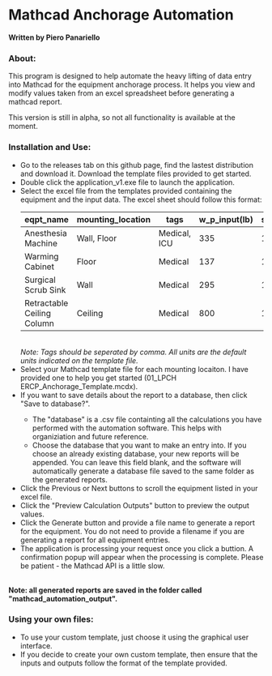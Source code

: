 <h1>Mathcad Anchorage Automation</h1>
<b>Written by Piero Panariello</b>

<h3>About:</h3>
<p>This program is designed to help automate the heavy lifting of data entry into Mathcad for the equipment anchorage process. It helps you view and modify values taken from an excel spreadsheet before generating a mathcad report.</p>
<p>This version is still in alpha, so not all functionality is available at the moment.</p>

<h3>Installation and Use:</h3>
<ul>
<li>Go to the releases tab on this github page, find the lastest distribution and download it. Download the template files provided to get started.</li>
<li>Double click the application_v1.exe file to launch the application.</li>
<li>Select the excel file from the templates provided containing the equipment and the input data. The excel sheet should follow this format:</li>

| eqpt\_name                 | mounting\_location | tags         | w\_p\_input(lb) | s\_ds\_input | a\_p\_input | r\_p\_input | i\_p\_input | z\_input | h\_input | capital\_a\_input(in) | capital\_b\_input(in) | a\_input(in) | b\_input(in) | capital\_h\_input(ft) | omega\_input |
| -------------------------- | ------------------ | ------------ | --------------- | ------------ | ----------- | ----------- | ----------- | -------- | -------- | --------------------- | --------------------- | ------------ | ------------ | --------------------- | ------------ |
| Anesthesia Machine         | Wall, Floor        | Medical, ICU | 335             | 1.121        | 1           | 2.5         | 1.5         | 0        | 75       | 30                    | 20.5                  | 1.5          | \-1.5        | 74.25                 | 2.5          |
| Warming Cabinet            | Floor              | Medical      | 137             | 1.121        | 1           | 2.5         | 1.5         | 3        | 75       | 30                    | 21.5                  | 1.5          | \-3.5        | 24.5                  | 2.5          |
| Surgical Scrub Sink        | Wall               | Medical      | 295             | 1.121        | 1           | 2.5         | 1.5         | 4        | 75       | 64                    | 28                    | 1.5          | \-3.5        | 39.5                  | 2.5          |
| Retractable Ceiling Column | Ceiling            | Medical      | 800             | 1.121        | 1           | 2.5         | 1.5         | 15       | 75       |                       |                       | 14           | 14           | 45                    | 2.5          |
</br>
<i>Note: Tags should be seperated by comma. All units are the default units indicated on the template file.</i>
<li>Select your Mathcad template file for each mounting locaiton. I have provided one to help you get started (01_LPCH ERCP_Anchorage_Template.mcdx).</li>
<li>If you want to save details about the report to a database, then click "Save to database?".</li>
<ul>
    <li>The "database" is a .csv file containting all the calculations you have performed with the automation software. This helps with organiziation and future reference.</li>
    <li>Choose the database that you want to make an entry into. If you choose an already existing database, your new reports will be appended. You can leave this field blank, and the software will automatically generate a database file saved to the same folder as the generated reports. </li>
</ul>
<li>Click the Previous or Next buttons to scroll the equipment listed in your excel file. </li>
<li>Click the "Preview Calculation Outputs" button to preview the output values. 
<li>Click the Generate button and provide a file name to generate a report for the equipment. You do not need to provide a filename if you are generating a report for all equipment entries.</li>
<li>The application is processing your request once you click a buttion. A confirmation popup will appear when the processing is complete. Please be patient - the Mathcad API is a little slow.</li>
</ul>
</br>
<b>Note: all generated reports are saved in the folder called "mathcad_automation_output".</b>


<h3>Using your own files:</h3>
<ul>
<li>To use your custom template, just choose it using the graphical user interface.</li>
<li>If you decide to create your own custom template, then ensure that the inputs and outputs follow the format of the template provided.</li>
</ul>